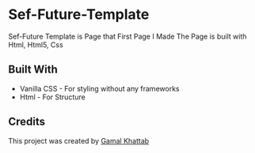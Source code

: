 # Sef-Future-Template
Sef-Future Template is  Page that First Page I Made  The Page is built with Html, Html5, Css

## Built With
- Vanilla CSS - For styling without any frameworks
- Html - For Structure

## Credits

This project was created by [Gamal Khattab](https://github.com/gamal-khattab)
